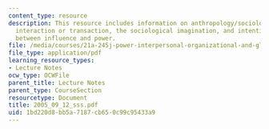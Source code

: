 ```yaml
---
content_type: resource
description: This resource includes information on anthropology/sociology, always
  interaction or transaction, the sociological imagination, and intention is the difference
  between influence and power.
file: /media/courses/21a-245j-power-interpersonal-organizational-and-global-dimensions-fall-2005/1bd220d8bb5a7187cb650c99c95433a9_2005_09_12_sss.pdf
file_type: application/pdf
learning_resource_types:
- Lecture Notes
ocw_type: OCWFile
parent_title: Lecture Notes
parent_type: CourseSection
resourcetype: Document
title: 2005_09_12_sss.pdf
uid: 1bd220d8-bb5a-7187-cb65-0c99c95433a9
---
```

